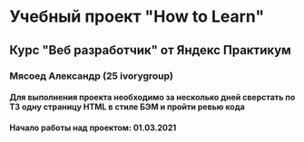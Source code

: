 # Учебный проект "How to Learn"

## Курс "Веб разработчик" от Яндекс Практикум

### Мясоед Александр (25 ivorygroup)

#### Для выполнения проекта необходимо за несколько дней сверстать по ТЗ одну страницу HTML в стиле БЭМ и пройти ревью кода

#### Начало работы над проектом: 01.03.2021
